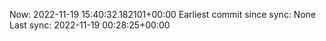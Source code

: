 Now: 2022-11-19 15:40:32.182101+00:00 Earliest commit since sync: None Last sync: 2022-11-19 00:28:25+00:00
